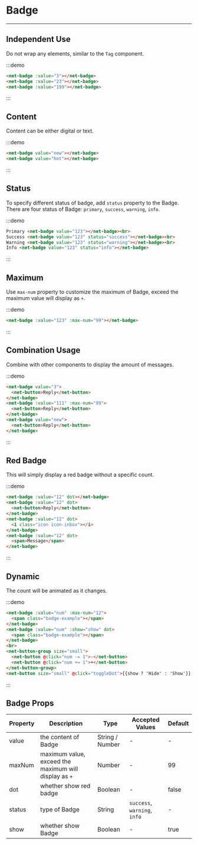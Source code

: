 
# Badge

----

## Independent Use

Do not wrap any elements, similar to the `Tag` component.

:::demo
```html
<net-badge :value="3"></net-badge>
<net-badge :value="23"></net-badge>
<net-badge :value="199"></net-badge>
```
:::

## Content

Content can be either digital or text.

:::demo
```html
<net-badge value="new"></net-badge>
<net-badge value="hot"></net-badge>
```
:::

## Status

To specify different status of badge, add `status` property to the Badge.<br>
There are four status of Badge: `primary`, `success`, `warning`, `info`.

:::demo
```html
Primary <net-badge value="123"></net-badge><br>
Success <net-badge value="123" status="success"></net-badge><br>
Warning <net-badge value="123" status="warning"></net-badge><br>
Info <net-badge value="123" status="info"></net-badge>
```
:::

## Maximum

Use `max-num` property to customize the maximum of Badge, exceed the maximum value will display as `+`.

:::demo
```html
<net-badge :value="123" :max-num="99"></net-badge>
```
:::

## Combination Usage

Combine with other components to display the amount of messages.

:::demo
```html
<net-badge value="3">
  <net-button>Reply</net-button>
</net-badge>
<net-badge :value="111" :max-num="99">
  <net-button>Reply</net-button>
</net-badge>
<net-badge value="new">
  <net-button>Reply</net-button>
</net-badge>
```
:::

## Red Badge

This will simply display a red badge without a specific count.

:::demo
```html
<net-badge :value="12" dot></net-badge>
<net-badge :value="12" dot>
  <net-button>Reply</net-button>
</net-badge>
<net-badge :value="12" dot>
  <i class="icon icon-inbox"></i>
</net-badge>
<net-badge :value="12" dot>
  <span>Message</span>
</net-badge>
```
:::

## Dynamic

The count will be animated as it changes.

:::demo
```html
<net-badge :value="num" :max-num="12">
  <span class="badge-example"></span>
</net-badge>
<net-badge :value="num" :show="show" dot>
  <span class="badge-example"></span>
</net-badge>
<br>
<net-button-group size="small">
  <net-button @click="num -= 1">-</net-button>
  <net-button @click="num += 1">+</net-button>
</net-button-group>
<net-button size="small" @click="toggleDot">{{show ? 'Hide' : 'Show'}} Badge</net-button>
```
:::

## Badge Props

| Property      | Description          | Type      | Accepted Values                           | Default  |
|---------- |-------------- |---------- |--------------------------------  |-------- |
| value | the content of Badge | String / Number | - | - |
| maxNum | maximum value, exceed the maximum will display as `+` | Number | - | 99 |
| dot | whether show red badge | Boolean | - | false |
| status | type of Badge | String | `success`, `warning`, `info` | - |
| show | whether show Badge | Boolean | - | true |

<script>
export default {
  data() {
    return {
      num: 3,
      show: true
    }
  },
  methods: {
    toggleDot() {
      this.show = !this.show
    }
  }
}
</script>

<style lang="scss" scoped>
  .badge-example {
    display: inline-block;
    width: 32px;
    height: 32px;
    border-radius: 6px;
    background: #EEE;
    cursor: pointer;
  }
  .net-badge + .net-badge {
    margin-left: 24px;
  }
</style>

